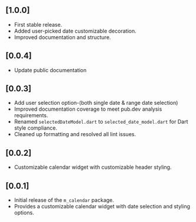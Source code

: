 ## [1.0.0]

- First stable release.
- Added user-picked date customizable decoration.
- Improved documentation and structure.

## [0.0.4] 

- Update public documentation

## [0.0.3]

- Add user selection option-(both single date & range date selection)
- Improved documentation coverage to meet pub.dev analysis requirements.
- Renamed `selectedDateModel.dart` to `selected_date_model.dart` for Dart style compliance.
- Cleaned up formatting and resolved all lint issues.

## [0.0.2]

- Customizable calendar widget with customizable header styling.

## [0.0.1]

- Initial release of the `m_calendar` package.
- Provides a customizable calendar widget with date selection and styling options.
